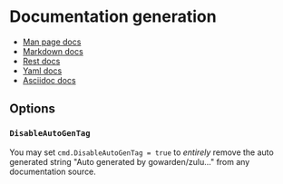 # Documentation generation

- [Man page docs](man.md)
- [Markdown docs](md.md)
- [Rest docs](rest.md)
- [Yaml docs](yaml.md)
- [Asciidoc docs](./adoc.md)

## Options
### `DisableAutoGenTag`
You may set `cmd.DisableAutoGenTag = true`
to _entirely_ remove the auto generated string "Auto generated by gowarden/zulu..."
from any documentation source.
